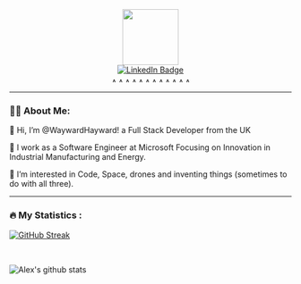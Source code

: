 <div id="header" align="center">
  <img src="https://media.giphy.com/media/M9gbBd9nbDrOTu1Mqx/giphy.gif" width="100" />
</div>

<div id="badges" align="center">
    <a href="https://www.linkedin.com/in/haywardalex/">
      <img src="https://img.shields.io/badge/LinkedIn-blue?style=for-the-badge&logo=linkedin&logoColor=white" alt="LinkedIn Badge"/>
    </a>
    <br/>
    <img src="https://komarev.com/ghpvc/?username=waywardhayward&style=flat-square&color=blue" alt=""/>
    <br/>

<img src="https://github.com/benc-uk/icon-collection/blob/master/azure-icons/Azure-Data-Explorer-Clusters.svg" title="Azure Data Explorer" alt="Azure  Data Explorer" width="8" height="8" />
  <img src="https://github.com/benc-uk/icon-collection/blob/master/azure-icons/Azure-DevOps.svg" title="Azure DevOps" alt="Azure DevOps" width="8" height="8" />
  <img src="https://github.com/benc-uk/icon-collection/blob/master/azure-icons/Digital-Twins.svg" title="Azure Digital Twins" alt="Azure Digital Twins" width="8" height="8" />
  <img src="https://github.com/benc-uk/icon-collection/blob/master/azure-icons/Event-Hubs.svg" title="Azure Event Hubs" alt="Azure DevOps" width="8" height="8" />
  <img src="https://github.com/benc-uk/icon-collection/blob/master/azure-icons/Function-Apps.svg" title="Azure Function Apps" alt="Azure Function Apps" width="8" height="8" />
  <img src="https://github.com/benc-uk/icon-collection/blob/master/azure-icons/IoT-Edge.svg" title="Azure IoT Edge" alt="Azure IoT Edge" width="8" height="8" />
  <img src="https://github.com/benc-uk/icon-collection/blob/master/azure-icons/IoT-Hub.svg" title="Azure IoT Hub" alt="Azure IoT Hub"width="8" height="8" />
  <img src="https://github.com/benc-uk/icon-collection/blob/master/azure-icons/Key-Vaults.svg" title="Azure Key Vaults" alt="Azure Key Vaults" width="8" height="8" />
  <img src="https://github.com/benc-uk/icon-collection/blob/master/azure-icons/Kubernetes-Services.svg" title="Azure Kubernetes Services" alt="Azure Kubernetes Services" width="8" height="8" />
  
  <img src="https://github.com/benc-uk/icon-collection/blob/master/azure-icons/SQL-Server.svg" title="Azure SQL Server Explorer" alt="Azure SQL Server Explorer" width="8" height="8" />
  <img src="https://github.com/benc-uk/icon-collection/blob/master/azure-icons/Storage-Accounts.svg" title="Azure Storage Accounts" alt="Azure Storage Accounts" width="8" height="8" />
  <img src="https://github.com/benc-uk/icon-collection/blob/master/azure-icons/Stream-Analytics-Jobs.svg" title="Azure Stream Analytics Jobs" alt="Azure Stream Analytics Jobs" width="8" height="8" />
 
</div>

---

### 🧑‍🔬 About Me:


👋 Hi, I’m @WaywardHayward! a Full Stack Developer from the UK

💼 I work as a Software Engineer at Microsoft Focusing on Innovation in Industrial Manufacturing and Energy.

👀 I’m interested in Code, Space, drones and inventing things (sometimes to do with all three).

---
### :fire: My Statistics :

[![GitHub Streak](http://github-readme-streak-stats.herokuapp.com?user=waywardhayward&theme=dark&background=000000)](https://git.io/streak-stats)

<br/>

![Alex's github stats](https://github-readme-stats.vercel.app/api?username=Waywardhayward&show_icons=true)
